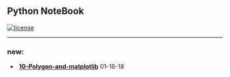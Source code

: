 ## Python NoteBook

[![license](https://img.shields.io/github/license/mashape/apistatus.svg)](https://github.com/LennyFan/PythonNoteBook/blob/master/LICENSE)

***

### new:
*  [**10-Polygon-and-matplotlib**](http://nbviewer.jupyter.org/github/LennyFan/PythonNoteBook/blob/master/New/10-Polygon-and-matplotlib.ipynb) 01-16-18


